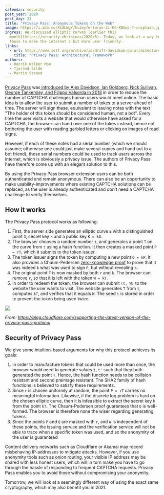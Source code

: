```yaml
---
calendar: security
post_year: 2020
post_day: 21
title: "Privacy Pass: Anonymous Tokens on the Web"
image: https://i.ibb.co/XCdLWgY/huzeyfe-turan-2i-K6-KNVwc-Y-unsplash.jpg
ingress: We discussed elliptic curves [earlier this
  month](https://security.christmas/2020/5). Today, we look at a way to use
  those to make the internet a bit more user friendly.
links:
  - url: https://www.ietf.org/archive/id/draft-davidson-pp-architecture-01.txt
    title: "Privacy Pass: Architectural Framework"
authors:
  - Henrik Walker Moe
  - Tjerand Silde
  - Martin Strand
---
```

[Privacy Pass](https://privacypass.github.io) was[ introduced by Alex Davidson, Ian Goldberg, Nick Sullivan, George Tankersley, and Filippo Valsorda in 2018](https://www.petsymposium.org/2018/files/papers/issue3/popets-2018-0026.pdf) in order to reduce the number of CAPTCHA challenges human users would meet online. The basic idea is to allow the user to submit a number of tokes to a server ahead of time. The server will sign these, equivalent to issuing notes with the text "The holder of this token should be considered human, not a bot". Every time the user visits a website that would otherwise have asked for a CAPTCHA, the browser can hand over one of the tokes instead, hence not bothering the user with reading garbled letters or clicking on images of road signs.

However, if each of these notes had a serial number (which we should assume; otherwise one could just make several copies and hand out to a bot friend), those serial numbers could be used to track users across the internet, which is obviously a privacy issue. The authors of Privacy Pass have therefore come up with an elegant solution to this.

By using the Privacy Pass browser extension users can be both authenticated and remain anonymous. There can also be an opportunity to make usability-improvements where existing CAPTCHA solutions can be replaced, as the user is already authenticated and don’t need a CAPTCHA challenge to verify themselves.

## How it works

The Privacy Pass protocol works as following:

1. First, the server side generates an elliptic curve `E` with a distinguished point `G`, secret key `k` and a public key `K = kG`.
2. The browser chooses a random number `t`, and generates a point `T` on the curve from `t` using a hash function. It then creates a masked point `P = rT`, which it submits to the token issuer.
3. The token issuer signs the token by computing a new point `Q = kP`. It also provides a Chaum-Pedersen [zero-knowledge proof](https://en.wikipedia.org/wiki/Zero-knowledge_proof) to prove that it was indeed `k` what was used to sign `P`, but without revealing `k`.
4. The original point `T` is now masked by both `r` and `k`. The browser can remove `r`, so that it is left with the token `W = kT`.
5. In order to redeem the token, the browser can submit `(t, W)` to the website the user wants to visit. The website generates `T` from `t`, computes `kT`, and verifies that it equals `W`. The seed `t` is stored in order to prevent the token being used twice.

![](/assets/privacypass.png)

*From: https://blog.cloudflare.com/supporting-the-latest-version-of-the-privacy-pass-protocol*

## Security of Privacy Pass

We give some intuition-based arguments for why this protocol achieves its goals:

1. In order to manufacture tokens that could be used more than once, the browser would need to generate values `t`, `t'` such that they both generated the point `T`. Hence, the hash function needs to be collision resistant and second preimage resistant. The SHA2 family of hash functions is believed to satisfy these requirements.
2. Since `r` is chosen uniformly at random, the point `P = rT` carries no meaningful information. Likewise, if the discrete log problem is hard on the chosen elliptic curve, then it is infeasible to extract the secret key `k` from the point `kT`. The Chaum-Pedersen proof guarantees that `Q` is well-formed. The browser is therefore none the wiser regarding generating tokens.
3. Since the points `P` and `Q` are masked with `r`, and `W` is independent of these points, the issuing service and the verification service will not be able to trace when a specific token was used, and so the anonymity of the user is guaranteed

Content delivery networks such as Cloudflare or Akamai may record misbehaving IP-addresses to mitigate attacks. However, if you use anonymity tools such as onion routing, your visible IP address may be shared with less honest users, which will in turn make you have to go through the hassle of responding to frequent CAPTCHA requests. Privacy Pass enables you to avoid those without compromising your anonymity. 

Tomorrow, we will look at a seemingly different way of using the exact same cryptography, which may also benefit you in 2021.